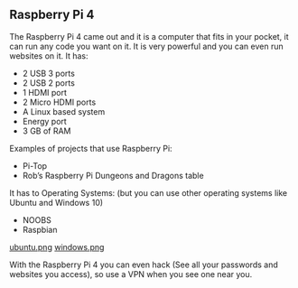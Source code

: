 ## Raspberry Pi 4

The Raspberry Pi 4 came out and it is a computer that fits in your pocket, it can run any code you want on it. It is very powerful and you can even run websites on it. It has:
* 2 USB 3 ports
* 2 USB 2 ports
* 1 HDMI port
* 2 Micro HDMI ports
* A Linux based system
* Energy port
* 3 GB of RAM

Examples of projects that use Raspberry Pi:
* Pi-Top
* Rob’s Raspberry Pi Dungeons and Dragons table

It has to Operating Systems: (but you can use other operating systems like Ubuntu and Windows 10)
* NOOBS
* Raspbian

[ubuntu.png](./ubuntu.png)
[windows.png](./windows.png)

With the Raspberry Pi 4 you can even hack (See all your passwords and websites you access), so use a VPN when you see one near you.
